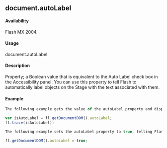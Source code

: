 ## document.autoLabel

#### Availability

Flash MX 2004.

#### Usage

document.autoLabel

#### Description

Property; a Boolean value that is equivalent to the Auto Label check box in the Accessibility panel. You can use this property to tell Flash to automatically label objects on the Stage with the text associated with them.

#### Example

```javascript
The following example gets the value of the autoLabel property and displays the result in the Output panel:

var isAutoLabel = fl.getDocumentDOM().autoLabel; 
fl.trace(isAutoLabel);

The following example sets the autoLabel property to true, telling Flash to automatically label objects on the Stage:

fl.getDocumentDOM().autoLabel = true;

```